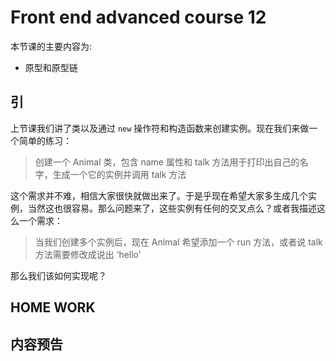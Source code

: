 # Front end advanced course 12

本节课的主要内容为:

- 原型和原型链

## 引

上节课我们讲了类以及通过 `new` 操作符和构造函数来创建实例。现在我们来做一个简单的练习：

> 创建一个 Animal 类，包含 name 属性和 talk 方法用于打印出自己的名字，生成一个它的实例并调用 talk 方法

这个需求并不难，相信大家很快就做出来了。于是乎现在希望大家多生成几个实例，当然这也很容易。那么问题来了，这些实例有任何的交叉点么？或者我描述这么一个需求：

> 当我们创建多个实例后，现在 Animal 希望添加一个 run 方法，或者说 talk 方法需要修改成说出 ‘hello’

那么我们该如何实现呢？

## HOME WORK

## 内容预告
